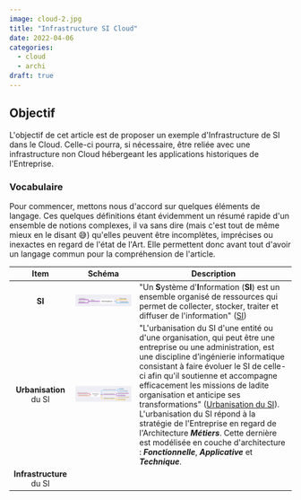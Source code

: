 ```yaml
---
image: cloud-2.jpg
title: "Infrastructure SI Cloud"
date: 2022-04-06
categories:
  - cloud
  - archi
draft: true
---
```


## Objectif

L'objectif de cet article est de proposer un exemple d'Infrastructure de SI dans le Cloud.
Celle-ci pourra, si nécessaire, être reliée avec une infrastructure non Cloud hébergeant les applications historiques de l'Entreprise.

### Vocabulaire

Pour commencer, mettons nous d'accord sur quelques éléments de langage. Ces quelques définitions étant évidemment un résumé rapide d'un ensemble de notions complexes, il va sans dire (mais c'est tout de même mieux en le disant 😅) qu'elles peuvent être incomplètes, imprécises ou inexactes en regard de l'état de l'Art. Elle permettent donc avant tout d'avoir un langage commun pour la compréhension de l'article.

|Item|Schéma|Description|
|:--:|:----:|-----------|
|**SI**| ![SI](si-macro-definition.jpg) |"Un **S**ystème d'**I**nformation (**SI**) est un ensemble organisé de ressources qui permet de collecter, stocker, traiter et diffuser de l'information" ([SI](https://fr.wikipedia.org/wiki/Système_d%27information))|
|**Urbanisation** du SI|![Urbanisation du SI](urbanisation-si.jpg)|"L'urbanisation du SI d'une entité ou d'une organisation, qui peut être une entreprise ou une administration, est une discipline d’ingénierie informatique consistant à faire évoluer le SI de celle-ci afin qu'il soutienne et accompagne efficacement les missions de ladite organisation et anticipe ses transformations" ([Urbanisation du SI](https://fr.wikipedia.org/wiki/Urbanisation_(informatique))). L'urbanisation du SI répond à la stratégie de l'Entreprise en regard de l'Architecture ***Métiers***. Cette dernière est modélisée en couche d'architecture : ***Fonctionnelle***, ***Applicative*** et ***Technique***.|
|**Infrastructure** du SI|||